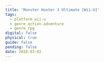 ```yaml
---
title: 'Monster Hunter 3 Ultimate [Wii-U]'
tags:
  - platform_wii-u
  - genre_action-adventure
  - genre_rpg
digital: false
physical: true
guide: false
pending: false
date: 2018-03-02
---
```

